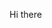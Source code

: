 Hi there

<!--
**camilacleto**

Here are some ideas to get yow starled:

👋 Hi
👀 I'm interested in...
🌱 I'm currently learning...
💞️ I'm looking to collaborate on...
 😀I'm looking for help with..
 💡Ask me about..
 📫 How to reach me...
  ⚡Fun fact...
-->
